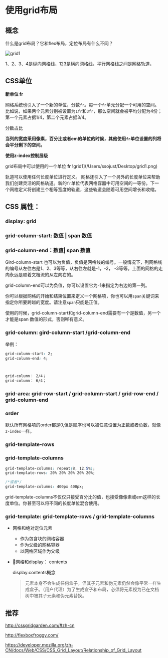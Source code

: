 # 使用grid布局

## 概念

> 

什么是grid布局？它和flex布局，定位布局有什么不同？

![grid1](/Users/ssojust/gitproject/blogs/imgs/grid/grid1.png)

1、2、3、4是纵向网格线，123是横向网格线，平行网格线之间是网格轨道，



## CSS单位

**新单位 fr**

网格系统也引入了一个新的单位，分数`fr`。每一个`fr`单元分配一个可用的空间。比如说，如果两个元素分别被设置为`1fr`和`3fr`，那么空间就会被平均分配为4份；第一个元素占据1/4，第二个元素占据3/4。

分数占比

**当列的宽度采用像素，百分比或者em的单位的时候，其他使用`fr`单位设置的列将会平分剩下的空间。**

**使用z-index控制层级**



grid布局中可以使用的一个单位 **fr** !grid1](/Users/ssojust/Desktop/grid1.png)

轨道可以使用任何长度单位进行定义。 网格还引入了一个另外的长度单位来帮助我们创建灵活的网格轨道。新的`fr`单位代表网格容器中可用空间的一等份。下一个网格定义将创建三个相等宽度的轨道，这些轨道会随着可用空间增长和收缩。



## CSS 属性：

### display: grid

### grid-column-start: 数值 | span 数值

### grid-column-end：数值| span 数值

Gird-column-start 也可以为负值，负值是网格线的编号。一般情况下，列网格线的编号从左往右是1、2、3等等，从右往左就是-1，-2， -3等等。上面的网格的走向永远是顺着文档流的从左向右的。

grid-column-end可以为负值，你可以设置它为-1来指定为右边的第一列。

你可以根据网格的开始和结束位置来定义一个网格项，你也可以用`span`关键词来指定你所要跨越的宽度。请注意`span`只能是正值。

使用的时候，grid-column-start和grid-column-end需要有一个是数值，另一个才能是span 数值的形式，否则咩有意义。

### grid-column: gird-column-start /grid-column-end

举例：

```css
grid-column-start: 2;
grid-column-end: 4;



grid-column： 2/4；
grid-column： 6/4；
```

### grid-area: grid-row-start / grid-column-start / grid-row-end / grid-column-end



### order

默认所有网格项的order都是0,但是顺序也可以被任意设置为正数或者负数，就像`z-index`一样。

### grid-template-rows

### grid-template-columns

```css
grid-template-columns: repeat(8, 12.5%);
grid-template-rows: 20% 20% 20% 20% 20%;

/*或者*/
grid-template-columns: 400px 400px;
```
grid-template-columns不仅仅只接受百分比的值，也接受像像素或em这样的长度单位。你甚至可以将不同的长度单位混合使用。

### grid-template: grid-template-rows / grid-template-columns


- 网格和绝对定位元素

  - 作为包含块的网格容器
  - 作为父级的网格容器
  - 以网格区域作为父级

- 网格和display： contents

  display:contents概念

  > 元素本身不会生成任何盒子，但其子元素和伪元素仍然会像平常一样生成盒子。（用户代理）为了生成盒子和布局，必须将元素视为已在文档树中被其子元素和伪元素替换。

## 推荐

<http://cssgridgarden.com/#zh-cn>

<http://flexboxfroggy.com/>

<https://developer.mozilla.org/zh-CN/docs/Web/CSS/CSS_Grid_Layout/Relationship_of_Grid_Layout>